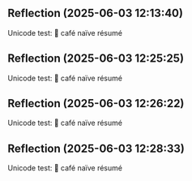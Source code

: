

## Reflection (2025-06-03 12:13:40)

Unicode test: 🎉 café naïve résumé

## Reflection (2025-06-03 12:25:25)

Unicode test: 🎉 café naïve résumé

## Reflection (2025-06-03 12:26:22)

Unicode test: 🎉 café naïve résumé

## Reflection (2025-06-03 12:28:33)

Unicode test: 🎉 café naïve résumé